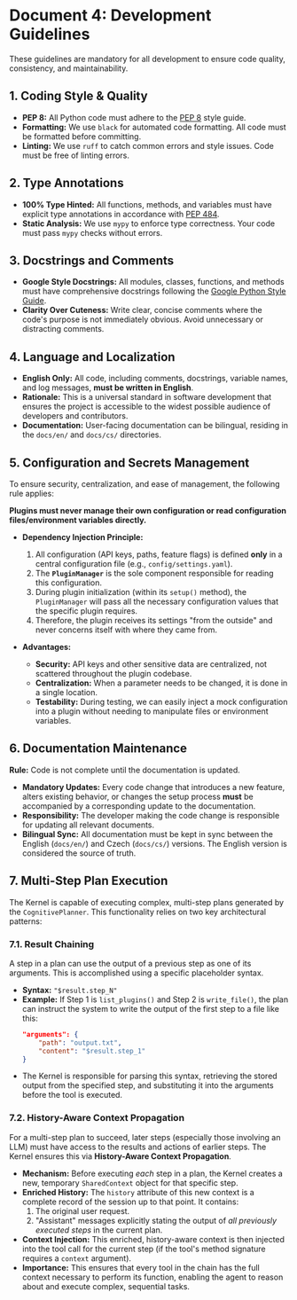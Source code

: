 # Document 4: Development Guidelines

These guidelines are mandatory for all development to ensure code quality, consistency, and maintainability.

## 1. Coding Style & Quality

*   **PEP 8:** All Python code must adhere to the [PEP 8](https://www.python.org/dev/peps/pep-0008/) style guide.
*   **Formatting:** We use `black` for automated code formatting. All code must be formatted before committing.
*   **Linting:** We use `ruff` to catch common errors and style issues. Code must be free of linting errors.

## 2. Type Annotations

*   **100% Type Hinted:** All functions, methods, and variables must have explicit type annotations in accordance with [PEP 484](https://www.python.org/dev/peps/pep-0484/).
*   **Static Analysis:** We use `mypy` to enforce type correctness. Your code must pass `mypy` checks without errors.

## 3. Docstrings and Comments

*   **Google Style Docstrings:** All modules, classes, functions, and methods must have comprehensive docstrings following the [Google Python Style Guide](https://google.github.io/styleguide/pyguide.html#38-comments-and-docstrings).
*   **Clarity Over Cuteness:** Write clear, concise comments where the code's purpose is not immediately obvious. Avoid unnecessary or distracting comments.

## 4. Language and Localization

*   **English Only:** All code, including comments, docstrings, variable names, and log messages, **must be written in English**.
*   **Rationale:** This is a universal standard in software development that ensures the project is accessible to the widest possible audience of developers and contributors.
*   **Documentation:** User-facing documentation can be bilingual, residing in the `docs/en/` and `docs/cs/` directories.

## 5. Configuration and Secrets Management

To ensure security, centralization, and ease of management, the following rule applies:

**Plugins must never manage their own configuration or read configuration files/environment variables directly.**

*   **Dependency Injection Principle:**
    1.  All configuration (API keys, paths, feature flags) is defined **only** in a central configuration file (e.g., `config/settings.yaml`).
    2.  The **`PluginManager`** is the sole component responsible for reading this configuration.
    3.  During plugin initialization (within its `setup()` method), the `PluginManager` will pass all the necessary configuration values that the specific plugin requires.
    4.  Therefore, the plugin receives its settings "from the outside" and never concerns itself with where they came from.

*   **Advantages:**
    *   **Security:** API keys and other sensitive data are centralized, not scattered throughout the plugin codebase.
    *   **Centralization:** When a parameter needs to be changed, it is done in a single location.
    *   **Testability:** During testing, we can easily inject a mock configuration into a plugin without needing to manipulate files or environment variables.

## 6. Documentation Maintenance

**Rule:** Code is not complete until the documentation is updated.

*   **Mandatory Updates:** Every code change that introduces a new feature, alters existing behavior, or changes the setup process **must** be accompanied by a corresponding update to the documentation.
*   **Responsibility:** The developer making the code change is responsible for updating all relevant documents.
*   **Bilingual Sync:** All documentation must be kept in sync between the English (`docs/en/`) and Czech (`docs/cs/`) versions. The English version is considered the source of truth.

## 7. Multi-Step Plan Execution

The Kernel is capable of executing complex, multi-step plans generated by the `CognitivePlanner`. This functionality relies on two key architectural patterns:

### 7.1. Result Chaining

A step in a plan can use the output of a previous step as one of its arguments. This is accomplished using a specific placeholder syntax.

*   **Syntax:** `"$result.step_N"`
*   **Example:** If Step 1 is `list_plugins()` and Step 2 is `write_file()`, the plan can instruct the system to write the output of the first step to a file like this:
    ```json
    "arguments": {
        "path": "output.txt",
        "content": "$result.step_1"
    }
    ```
*   The Kernel is responsible for parsing this syntax, retrieving the stored output from the specified step, and substituting it into the arguments before the tool is executed.

### 7.2. History-Aware Context Propagation

For a multi-step plan to succeed, later steps (especially those involving an LLM) must have access to the results and actions of earlier steps. The Kernel ensures this via **History-Aware Context Propagation**.

*   **Mechanism:** Before executing *each* step in a plan, the Kernel creates a new, temporary `SharedContext` object for that specific step.
*   **Enriched History:** The `history` attribute of this new context is a complete record of the session up to that point. It contains:
    1.  The original user request.
    2.  "Assistant" messages explicitly stating the output of *all previously executed steps* in the current plan.
*   **Context Injection:** This enriched, history-aware context is then injected into the tool call for the current step (if the tool's method signature requires a `context` argument).
*   **Importance:** This ensures that every tool in the chain has the full context necessary to perform its function, enabling the agent to reason about and execute complex, sequential tasks.
